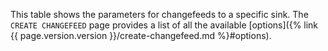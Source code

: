 This table shows the parameters for changefeeds to a specific sink. The `CREATE CHANGEFEED` page provides a list of all the available [options]({% link {{ page.version.version }}/create-changefeed.md %}#options). 
